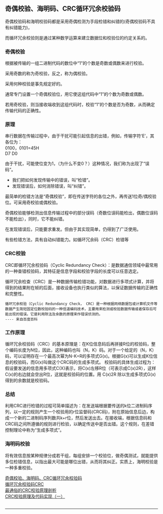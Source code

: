 ## 奇偶校验、海明码、CRC循环冗余校验码

奇偶校验码和海明校验码都是采用奇偶检测为手段检错和纠错的(奇偶校验码不具有纠错能力)，

而循环冗余校验则是通过某种数学运算来建立数据位和校验位的约定关系的。


### 奇偶校验

根据被传输的一组二进制代码的数位中“1”的个数是奇数或偶数来进行校验。

采用奇数的称为奇校验，反之，称为偶校验。

采用何种校验是事先规定好的。

通常专门设置一个奇偶校验位，用它使这组代码中“1”的个数为奇数或偶数。

若用奇校验，则当接收端收到这组代码时，校验“1”的个数是否为奇数，从而确定传输代码的正确性。


### 原理

串行数据在传输过程中，由于干扰可能引起信息的出错，例如，传输字符‘E’，其各位为：  
0100，0101=45H  
D7 D0  

由于干扰，可能使位变为1，（为什么不变0？）这种情况，我们称为出现了“误码”。

- 我们把如何发现传输中的错误，叫“检错”。
- 发现错误后，如何消除错误，叫“纠错”。

最简单的检错方法是“奇偶校验”，即在传送字符的各位之外，再传送1位奇/偶校验位。可采用奇校验或偶校验。



奇偶校验能够检测出信息传输过程中的部分误码（奇数位误码能检出，偶数位误码不能检出），同时，它不能纠错。

在发现错误后，只能要求重发。但由于其实现简单，仍得到了广泛使用。

有些检错方法，具有自动纠错能力。如循环冗余码（CRC）检错等




### CRC校验
CRC即循环冗余校验码（Cyclic Redundancy Check）：是数据通信领域中最常用的一种查错校验码，其特征是信息字段和校验字段的长度可以任意选定。

循环冗余检查（CRC）是一种数据传输检错功能，对数据进行多项式计算，并将得到的结果附在帧的后面，接收设备也执行类似的算法，以保证数据传输的正确性和完整性。

```aidl
循环冗余校验（Cyclic Redundancy Check， CRC）是一种根据网络数据包或计算机文件等数据产生简短固定位数校验码的一种信道编码技术，主要用来检测或校验数据传输或者保存后可能出现的错误。它是利用除法及余数的原理来作错误侦测的。
---- 来自百度百科
```


### 工作原理
循环冗余校验码（CRC）的基本原理是：在K位信息码后再拼接R位的校验码，整个编码长度为N位，因此，这种编码也叫（N，K）码。对于一个给定的（N，K）码，可以证明存在一个最高次幂为N-K=R的多项式G(x)。根据G(x)可以生成K位信息的校验码，而G(x)叫做这个CRC码的生成多项式。 校验码的具体生成过程为：假设要发送的信息用多项式C(X)表示，将C(x)左移R位（可表示成C(x)2R），这样C(x)的右边就会空出R位，这就是校验码的位置。用 C(x)2R 除以生成多项式G(x)得到的余数就是校验码。


### 总结

利用CRC进行检错的过程可简单描述为：在发送端根据要传送的k位二进制码序列，以一定的规则产生一个校验用的r位监督码(CRC码)，附在原始信息后边，构成一个新的二进制码序列数共k+r位，然后发送出去。在接收端，根据信息码和CRC码之间所遵循的规则进行检验，以确定传送中是否出错。这个规则，在差错控制理论中称为“生成多项式”。



### 海明码校验
将有效信息按某种规律分成若干组，每组安排一个校验位，做奇偶测试，就能提供多位检错信息，以指出最大可能是哪位出错，从而将其纠正。实质上，海明校验是一种多重校验。




[奇偶校验、海明码、CRC循环冗余校验码](https://blog.csdn.net/jxm_96/article/details/53047310)  
[循环冗余校验码CRC](https://baike.baidu.com/item/%E5%BE%AA%E7%8E%AF%E5%86%97%E4%BD%99%E6%A0%A1%E9%AA%8C%E7%A0%81/10168758)  
[最通俗的CRC校验原理剖析](https://blog.51cto.com/winda/1063951)  
[CRC校验原理及代码实现（一）](https://zhuanlan.zhihu.com/p/150609159)  
[]()  
[]()  

---------------------------------------------------------------------------------------------------------------------

